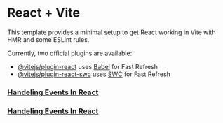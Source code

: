 # React + Vite

This template provides a minimal setup to get React working in Vite with HMR and some ESLint rules.

Currently, two official plugins are available:

- [@vitejs/plugin-react](https://github.com/vitejs/vite-plugin-react/blob/main/packages/plugin-react/README.md) uses [Babel](https://babeljs.io/) for Fast Refresh
- [@vitejs/plugin-react-swc](https://github.com/vitejs/vite-plugin-react-swc) uses [SWC](https://swc.rs/) for Fast Refresh


### [Handeling Events In React](https://chatgpt.com/share/676851f3-3dec-8011-979e-42474aca9b20)
### [Handeling Events In React](https://chatgpt.com/share/67685274-252c-8011-81a7-dc22448dc3fe)